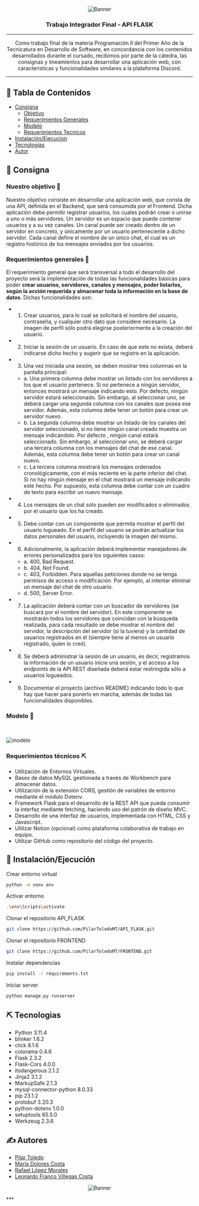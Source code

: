 <p align="center">
<img src=https://drive.google.com/uc?export=view&id=1DACQJ8zp_qxoB3LBfQnb8A8RUzUIj_QF alt="Banner">
</p>
<h3 align="center">Trabajo Integrador Final - API FLASK</h3>

---

<p align="center"> Como trabajo final de la materia Programación II del Primer Año de la Tecnicatura en Desarrollo de Software, en concordancia con los contenidos desarrollados durante el cursado, recibimos por parte de la cátedra, las consignas y lineamientos para desarrollar una aplicación web, con caracteristicas y funcionalidades similares a la plataforma Discord. 
<br> 
</p>

---

## 📝 Tabla de Contenidos
- [Consigna](#problem_statement)
    - [Objetivo](#our_goals)
    - [Requerimientos Generales](#requirements)
    - [Modelo](#database)
    - [Requerimientos Tecnicos](#tech_req)
- [Instalación/Ejecucion](#getting_started)
- [Tecnologias](#tech_stack)
- [Autor](#authors)

## 🧐 Consigna <a name = "problem_statement"></a>

### Nuestro objetivo 🎯 <a name = "our_goals"></a>
Nuestro objetivo consiste en desarrollar una aplicación web, que consta de una API, definida en el Backend, que será consumida por el Frontend. Dicha aplicación debe permitir registrar usuarios, los cuales podrán crear o
unirse a uno o más servidores. Un servidor es un espacio que puede contener usuarios y a su vez canales. Un canal puede ser creado dentro de un servidor en concreto, y únicamente por un
usuario perteneciente a dicho servidor. Cada canal define el nombre de un único chat, el cual es un registro histórico de los mensajes enviados por los usuarios.

### Requerimientos generales 📖 <a name = "requirements"></a>

El requerimiento general que será transversal a todo el desarrollo del proyecto será la implementación de todas las funcionalidades básicas para poder **crear usuarios, servidores, canales y mensajes, poder listarlos, según la acción requerida y almacenar toda la información en la base de datos**. Dichas funcionalidades son:

- 1. Crear usuarios, para lo cual se solicitará el nombre del usuario, contraseña, y cualquier otro dato que considere necesario. La imagen de perfil sólo podrá elegirse posteriormente a la creación del usuario.
- 2. Iniciar la sesión de un usuario. En caso de que este no exista, deberá indicarse dicho hecho y sugerir que se registre en la aplicación.
- 3. Una vez iniciada una sesión, se deben mostrar tres columnas en la pantalla principal:
    - a. Una primera columna debe mostrar un listado con los servidores a los que el usuario pertenece. Si no pertenece a ningún servidor, entonces mostrará un mensaje indicando esto. Por defecto, ningún servidor estará seleccionado. Sin embargo, al seleccionar uno, se deberá cargar una segunda columna con los canales que posea ese servidor. Además, esta columna debe tener un botón para crear un servidor nuevo.
    - b. La segunda columna debe mostrar un listado de los canales del servidor seleccionado, si no tiene ningún canal creado muestra un mensaje indicándolo. Por defecto , ningún canal estará seleccionado. Sin embargo, al seleccionar uno, se deberá cargar una tercera columna con los mensajes del chat de ese canal. Además, esta columna debe tener un botón para crear un canal nuevo.
    - c. La tercera columna mostrará los mensajes ordenados cronológicamente, con el más reciente en la parte inferior del
chat. Si no hay ningún mensaje en el chat mostrará un mensaje indicando este hecho. Por supuesto, esta columna debe contar con un cuadro de texto para escribir un nuevo mensaje.
- 4. Los mensajes de un chat sólo pueden ser modificados o eliminados por el usuario que los ha creado.
- 5. Debe contar con un componente que permita mostrar el perfil del usuario logueado. En el perfil del usuario se podrán actualizar los datos personales del usuario, incluyendo la imagen del mismo.
- 6. Adicionalmente, la aplicación deberá implementar manejadores de errores personalizados para los siguientes casos:
    - a. 400, Bad Request.
    - b. 404, Not Found.
    - c. 403, Forbidden. Para aquellas peticiones donde no se tenga permisos de acceso o modificación. Por ejemplo, al intentar eliminar un mensaje del chat de otro usuario.
    - d. 500, Server Error.
- 7. La aplicación deberá contar con un buscador de servidores (se buscará por el nombre del servidor). En este componente se mostrarán todos los servidores que coincidan con la búsqueda realizada, para cada resultado se debe mostrar el nombre del servidor, la descripción del servidor (si la tuviera) y la cantidad de usuarios registrados en él (siempre tiene al
menos un usuario registrado, quien lo creó).
- 8. Se deberá administrar la sesión de un usuario, es decir, registramos la información de un usuario inicie una sesión, y el acceso a los endpoints de la API REST diseñada deberá estar restringida sólo a usuarios logueados.
- 9. Documentar el proyecto (archivo README) indicando todo lo que hay que hacer para ponerlo en marcha, además de todas las funcionalidades disponibles.

### Modelo 💾 <a name = "database"></a>
<br>

![modelo](https://drive.google.com/uc?export=view&id=1CPI9vS8Txh8ZjWEI8XypqpZwVqsZVaZ4)

### Requerimientos técnicos ⛏️ <a name = "tech_req"></a>
- Utilización de Entornos Virtuales.
- Bases de datos MySQL gestionada a través de Workbench para almacenar datos.
- Utilización de la extensión CORS, gestión de variables de entorno mediante el módulo Dotenv.
- Framework Flask para el desarrollo de la REST API que pueda consumir la interfaz mediante fetching, haciendo uso del
patrón de diseño MVC.
- Desarrollo de una interfaz de usuarios, implementada con HTML, CSS y Javascript. 
- Utilizar Notion (opcional) como plataforma colaborativa de trabajo en equipo.
- Utilizar GitHub como repositorio del código del proyecto.

## 🏁 Instalación/Ejecución <a name = "getting_started"></a>

Crear entorno virtual

```bash
python -m venv env
```

Activar entorno

```bash
.\env\Scripts\activate
```

Clonar el repositorio API_FLASK

```bash
git clone https://github.com/PilarToledoMT/API_FLASK.git
```

Clonar el repositorio FRONTEND

```bash
git clone https://github.com/PilarToledoMT/FRONTEND.git
```

Instalar dependencias

```bash
pip install -r requirements.txt
```
Iniciar server

```bash
python manage.py runserver
```

## ⛏️ Tecnologias <a name = "tech_stack"></a>

- Python                3.11.4
- blinker                1.6.2
- click                  8.1.6
- colorama               0.4.6
- Flask                  2.3.2
- Flask-Cors             4.0.0
- itsdangerous           2.1.2
- Jinja2                 3.1.2
- MarkupSafe             2.1.3
- mysql-connector-python 8.0.33
- pip                    23.1.2
- protobuf               3.20.3
- python-dotenv          1.0.0
- setuptools             65.5.0
- Werkzeug               2.3.6

## ✍️ Autores <a name = "authors"></a>
- [Pilar Toledo](https://github.com/PilarToledoMT)
- [María Dolores Costa](https://github.com/mariadcb)
- [Rafael López Morales](https://github.com/raffalopez21)
- [Leonardo Franco Villegas Costa](https://github.com/leovillegas94)

<p align="center">
<img src=https://drive.google.com/uc?export=view&id=1XE5HCVdjWq7C4xGh7LROoqFOgFeoOzhl alt="Banner">
</p>
***

